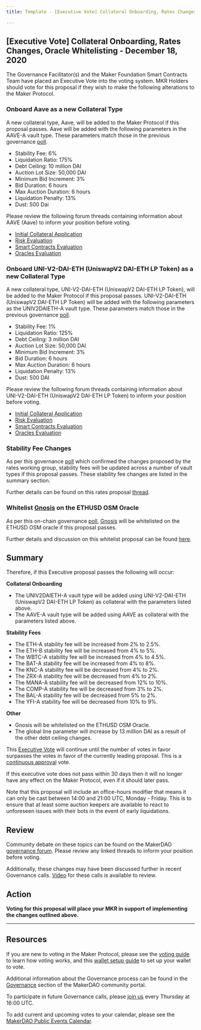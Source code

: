 ```yaml
---
title: Template - [Executive Vote] Collateral Onboarding, Rates Changes, Oracle Whitelisting - December 18, 2020

---
```

## [Executive Vote] Collateral Onboarding, Rates Changes, Oracle Whitelisting - December 18, 2020

The Governance Facilitator(s) and the Maker Foundation Smart Contracts Team have placed an Executive Vote into the voting system. MKR Holders should vote for this proposal if they wish to make the following alterations to the Maker Protocol.

### Onboard Aave as a new Collateral Type

A new collateral type, Aave, will be added to the Maker Protocol if this proposal passes. Aave will be added with the following parameters in the AAVE-A vault type. These parameters match those in the previous governance [poll](https://vote.makerdao.com/polling/QmUU8WW9?network=mainnet#poll-detail).

* Stability Fee: 6%
* Liquidation Ratio: 175%
* Debt Ceiling: 10 million DAI
* Auction Lot Size: 50,000 DAI
* Minimum Bid Increment: 3%
* Bid Duration: 6 hours
* Max Auction Duration: 6 hours
* Liquidation Penalty: 13%
* Dust: 500 Dai

Please review the following forum threads containing information about AAVE (Aave) to inform your position before voting.
* [Initial Collateral Application](https://forum.makerdao.com/t/lend-mip6-collateral-onboarding-aave/2529)
* [Risk Evaluation](https://forum.makerdao.com/t/aave-collateral-onboarding-risk-evaluation/5362)
* [Smart Contracts Evaluation](https://forum.makerdao.com/t/aave-erc20-token-smart-contract-domain-community-assessment/5490)
* [Oracles Evaluation](https://forum.makerdao.com/t/aave-collateral-onboarding-oracle-assessment-mip10c3-sp14/5374)

### Onboard UNI-V2-DAI-ETH (UniswapV2 DAI-ETH LP Token) as a new Collateral Type

A new collateral type, UNI-V2-DAI-ETH (UniswapV2 DAI-ETH LP Token), will be added to the Maker Protocol if this proposal passes. UNI-V2-DAI-ETH (UniswapV2 DAI-ETH LP Token) will be added with the following parameters as the UNIV2DAIETH-A vault type. These parameters match those in the previous governance [poll](https://vote.makerdao.com/polling/Qmd7rfpY?network=mainnet).

* Stability Fee: 1%
* Liquidation Ratio: 125%
* Debt Ceiling: 3 million DAI
* Auction Lot Size: 50,000 DAI
* Minimum Bid Increment: 3%
* Bid Duration: 6 hours
* Max Auction Duration: 6 hours
* Liquidation Penalty: 13%
* Dust: 500 DAI

Please review the following forum threads containing information about UNI-V2-DAI-ETH (UniswapV2 DAI-ETH LP Token) to inform your position before voting.
* [Initial Collateral Application](https://forum.makerdao.com/t/uni-v2-dai-eth-uniswap-v2-dai-eth-liquidity-token-collateral-application/3480)
* [Risk Evaluation](https://forum.makerdao.com/t/uni-v2-dai-eth-collateral-onboarding-risk-evaluation/5336)
* [Smart Contracts Evaluation](https://forum.makerdao.com/t/uni-v2-dai-eth-erc20-token-smart-contract-technical-assessment/5013)
* [Oracles Evaluation](https://forum.makerdao.com/t/uni-v2-dai-eth-collateral-onboarding-oracle-assessment-mip10c3-sp18/5499)

### Stability Fee Changes

As per this governance [poll](https://vote.makerdao.com/polling/QmTTjqGb?network=mainnet#poll-detail) which confirmed the changes proposed by the rates working group, stability fees will be updated across a number of vault types if this proposal passes. These stability fee changes are listed in the summary section.

Further details can be found on this rates proposal [thread](https://forum.makerdao.com/t/rates-changes-proposal-7-dec-2020/5533).

### Whitelist [Gnosis](https://gnosis.io/) on the ETHUSD OSM Oracle

As per this on-chain governance [poll](https://vote.makerdao.com/polling/QmUqW1pf?network=mainnet#poll-detail), [Gnosis](https://gnosis.io/) will be whitelisted on the ETHUSD OSM oracle if this proposal passes.

Further details and discussion on this whitelist proposal can be found [here](https://forum.makerdao.com/t/mip10c9-sp15-whitelist-gnosis-maker-adapter-contract-on-eth-usd-oracle/5359).

## Summary

Therefore, if this Executive proposal passes the following will occur:

**Collateral Onboarding**
* The UNIV2DAIETH-A vault type will be added using UNI-V2-DAI-ETH (UniswapV2 DAI-ETH LP Token) as collateral with the parameters listed above.
* The AAVE-A vault type will be added using AAVE as collateral with the parameters listed above.

**Stability Fees**
* The ETH-A stability fee will be increased from 2% to 2.5%.
* The ETH-B stability fee will be increased from 4% to 5%.
* The WBTC-A stability fee will be increased from 4% to 4.5%.
* The BAT-A stability fee will be increased from 4% to 8%.
* The KNC-A stability fee will be decreased from 4% to 2%.
* The ZRX-A stability fee will be decreased from 4% to 2%.
* The MANA-A stability fee will be decreased from 12% to 10%.
* The COMP-A stability fee will be decreased from 3% to 2%.
* The BAL-A stability fee will be decreased from 5% to 2%.
* The YFI-A stability fee will be decreased from 10% to 9%.

**Other**
* Gnosis will be whitelisted on the ETHUSD OSM Oracle.
* The global line parameter will increase by 13 million DAI as a result of the other debt ceiling changes.

This [Executive Vote](https://community-development.makerdao.com/en/learn/governance/on-chain-gov) will continue until the number of votes in favor surpasses the votes in favor of the currently leading proposal. This is a [continuous approval](https://community-development.makerdao.com/en/learn/governance/how-voting-works) vote. 

If this executive vote does not pass within 30 days then it will no longer have any effect on the Maker Protocol, even if it should later pass. 

Note that this proposal will include an office-hours modifier that means it can only be cast between 14:00 and 21:00 UTC, Monday - Friday. This is to ensure that at least some auction keepers are available to react to unforeseen issues with their bots in the event of early liquidations.


## Review

Community debate on these topics can be found on the MakerDAO [governance forum](https://forum.makerdao.com/). Please review any linked threads to inform your position before voting.

Additionally, these changes may have been discussed further in recent Governance calls. [Video](https://www.youtube.com/playlist?list=PLLzkWCj8ywWNq5-90-Id6VPSsrk4OWVan) for these calls is available to review.

## Action

**Voting for this proposal will place your MKR in support of implementing the changes outlined above.**

---

## Resources

If you are new to voting in the Maker Protocol, please see the [voting guide](https://community-development.makerdao.com/en/learn/governance/how-voting-works/) to learn how voting works, and this [wallet setup guide](https://community-development.makerdao.com/en/learn/governance/voting-setup/) to set up your wallet to vote.

Additional information about the Governance process can be found in the [Governance](https://community-development.makerdao.com/en/learn/governance) section of the MakerDAO community portal.

To participate in future Governance calls, please [join us](https://github.com/makerdao/community/tree/master/governance/governance-and-risk-meetings) every Thursday at 16:00 UTC.

To add current and upcoming votes to your calendar, please see the [MakerDAO Public Events Calendar](https://calendar.google.com/calendar/embed?src=makerdao.com_3efhm2ghipksegl009ktniomdk%40group.calendar.google.com&ctz=UTC&mode=week&showCalendars=0&showPrint=0).
